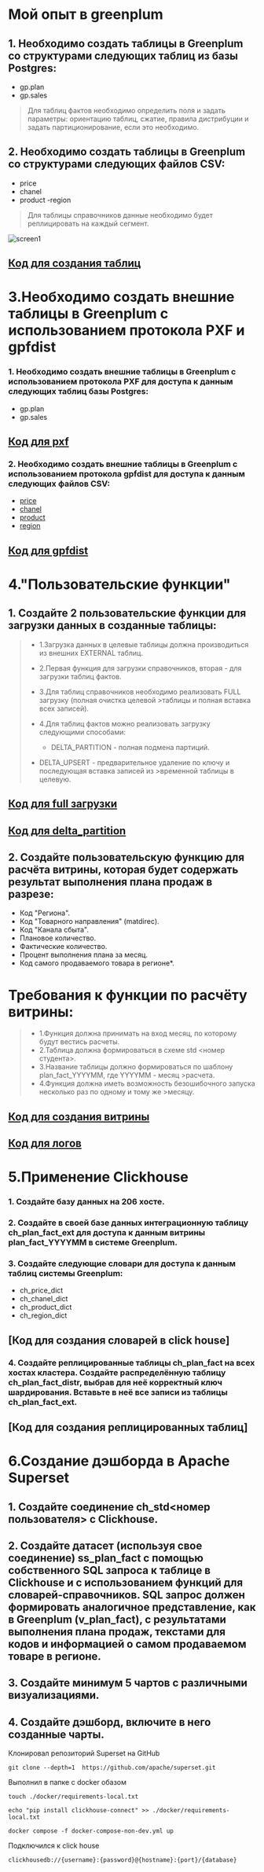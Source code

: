# Мой опыт в greenplum 
## 1. Необходимо создать таблицы в Greenplum со структурами следующих таблиц из базы Postgres: 
- gp.plan 
- gp.sales 
 
> Для таблиц фактов необходимо определить поля и задать параметры: ориентацию таблиц, сжатие, правила дистрибуции и задать партиционирование, если это необходимо. 

## 2. Необходимо создать таблицы в Greenplum со структурами следующих файлов CSV: 
- price 
- chanel 
- product 
-region

>Для таблицы справочников данные необходимо будет реплицировать на каждый сегмент.

![screen1](https://sun9-37.userapi.com/s/v1/ig2/MtVyvJ-vGDApGb9cxrujmo6YT-1V-DpviveYCaQKrd4CduZqXHIIwRm8zlpbu9NW4WHTuigj2OZmiDX8sBUfVKeM.jpg?quality=95&as=32x39,48x58,72x87,108x131,160x193,240x290,360x435,480x580,540x653,640x774,720x870,1059x1280&from=bu&u=-Pghxc5xzzkqBdjmPCe4A7Eq3t9ssKJnKgXmhIy3k5M&cs=1059x1280)

## [Код для создания таблиц](https://github.com/darwinqqq/greenplum/blob/master/function/create_table.sql)
# 3.Необходимо создать внешние таблицы в Greenplum c использованием протокола PXF и gpfdist
### 1. Необходимо создать внешние таблицы в Greenplum c использованием протокола PXF для доступа к данным следующих таблиц базы Postgres: 
- gp.plan 
- gp.sales 
## [Код для pxf](https://github.com/darwinqqq/greenplum/blob/master/function/f_pxf.sql)
### 2. Необходимо создать внешние таблицы в Greenplum c использованием протокола gpfdist для доступа к данным следующих файлов CSV: 
- [price](https://github.com/darwinqqq/greenplum/blob/master/file/price.csv) 
- [chanel](https://github.com/darwinqqq/greenplum/blob/master/file/chanel.csv) 
- [product](https://github.com/darwinqqq/greenplum/blob/master/file/product.csv) 
- [region](https://github.com/darwinqqq/greenplum/blob/master/file/region.csv) 
## [Код для gpfdist](https://github.com/darwinqqq/greenplum/blob/master/function/gpfdist.sql)

# 4."Пользовательские функции"
## 1. Создайте 2 пользовательские функции для загрузки данных в созданные таблицы: 
>- 1.Загрузка данных в целевые таблицы должна производиться из внешних EXTERNAL таблиц.
>
>- 2.Первая функция для загрузки справочников, вторая - для загрузки таблиц фактов.
>
>- 3.Для таблиц справочников необходимо реализовать FULL загрузку (полная очистка целевой >таблицы и полная вставка всех записей).
>
>- 4.Для таблиц фактов можно реализовать загрузку следующими способами:
>   - DELTA_PARTITION - полная подмена партиций.
>  - DELTA_UPSERT - предварительное удаление по ключу и последующая вставка записей из >временной таблицы в целевую.
## [Код для full загрузки](https://github.com/darwinqqq/greenplum/blob/master/function/f_full.sql)

## [Код для delta_partition](https://github.com/darwinqqq/greenplum/blob/master/function/f_delta_partition.sql)


## 2. Создайте пользовательскую функцию для расчёта витрины, которая будет содержать результат выполнения плана продаж в разрезе: 
- Код "Региона".
- Код "Товарного направления" (matdirec).
- Код "Канала сбыта".
- Плановое количество.
- Фактические количество.
- Процент выполнения плана за месяц.
- Код самого продаваемого товара в регионе*.
# Требования к функции по расчёту витрины:

>- 1.Функция должна принимать на вход месяц, по которому будут вестись расчеты. 
>- 2.Таблица должна формироваться в схеме std <номер студента>.
>- 3.Название таблицы должно формироваться по шаблону plan_fact_YYYYMM, где YYYYMM - месяц >расчета. 
>- 4.Функция должна иметь возможность безошибочного запуска несколько раз по одному и тому же >месяцу. 

## [Код для создания витрины](https://github.com/darwinqqq/greenplum/blob/master/function/f_mart.sql)

## [Код для логов](https://github.com/darwinqqq/greenplum/blob/master/function/f_load_write_log.sql)
# 5.Применение Clickhouse
### 1. Создайте базу данных на 206 хосте.

### 2. Создайте в своей базе данных интеграционную таблицу ch_plan_fact_ext для доступа к данным витрины plan_fact_YYYYMM в системе Greenplum.

### 3. Создайте следующие словари для доступа к данным таблиц системы Greenplum:

- ch_price_dict
- ch_chanel_dict
- ch_product_dict
- ch_region_dict
## [Код для создания словарей в click house]
### 4. Создайте реплицированные таблицы ch_plan_fact на всех хостах кластера. Создайте распределённую таблицу ch_plan_fact_distr, выбрав для неё корректный ключ шардирования. Вставьте в неё все записи из таблицы  ch_plan_fact_ext.
## [Код для создания реплицированных таблиц]

# 6.Создание дэшборда в Apache Superset
## 1. Создайте соединение ch_std<номер пользователя> с Clickhouse. 

## 2. Создайте датасет (используя свое соединение) ss_plan_fact с помощью собственного SQL запроса к таблице в Clickhouse и с использованием функций для словарей-справочников. SQL запрос должен формировать аналогичное представление, как в Greenplum (v_plan_fact), с результатами выполнения плана продаж, текстами для кодов и информацией о самом продаваемом товаре в регионе.

## 3. Создайте минимум 5 чартов с различными визуализациями.

## 4. Создайте дэшборд, включите в него созданные чарты.
Клонировал  репозиторий Superset на GitHub
```
git clone --depth=1  https://github.com/apache/superset.git
```
Выполнил в папке с docker обазом
```
touch ./docker/requirements-local.txt

echo "pip install clickhouse-connect" >> ./docker/requirements-local.txt

docker compose -f docker-compose-non-dev.yml up
```
Подключился к click house 
~~~
clickhousedb://{username}:{password}@{hostname}:{port}/{database}
~~~

